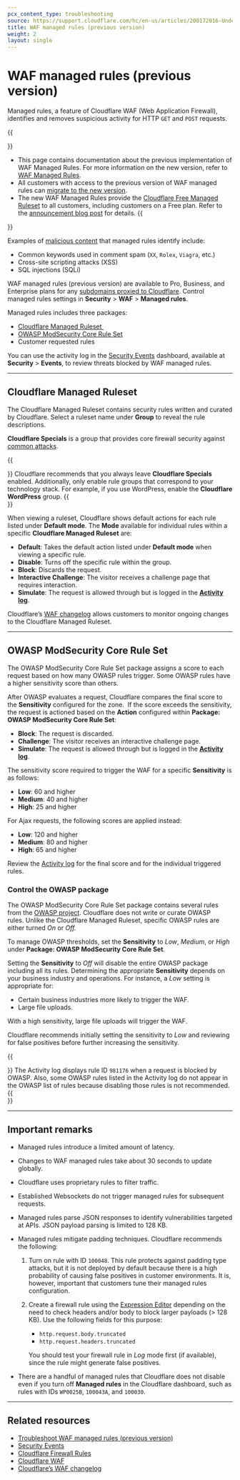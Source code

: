 ```yaml
---
pcx_content_type: troubleshooting
source: https://support.cloudflare.com/hc/en-us/articles/200172016-Understanding-WAF-managed-rules-Web-Application-Firewall-
title: WAF managed rules (previous version)
weight: 2
layout: single
---
```


# WAF managed rules (previous version)

Managed rules, a feature of Cloudflare WAF (Web Application Firewall), identifies and removes suspicious activity for HTTP `GET` and `POST` requests.

{{<Aside type="warning">}}
- This page contains documentation about the previous implementation of WAF Managed Rules. For more information on the new version, refer to [WAF Managed Rules](/waf/managed-rules/).
- All customers with access to the previous version of WAF managed rules can [migrate to the new version](/waf/reference/migration-guides/waf-managed-rules-migration/).
- The new WAF Managed Rules provide the [Cloudflare Free Managed Ruleset](/waf/managed-rules/) to all customers, including customers on a Free plan. Refer to the [announcement blog post](https://blog.cloudflare.com/waf-for-everyone/) for details.
{{</Aside>}}

Examples of [malicious content](https://www.cloudflare.com/learning/security/what-is-web-application-security/) that managed rules identify include: 

- Common keywords used in comment spam (`XX`, `Rolex`, `Viagra`, etc.)
- Cross-site scripting attacks (XSS)
- SQL injections (SQLi)

WAF managed rules (previous version) are available to Pro, Business, and Enterprise plans for any [subdomains proxied to Cloudflare](/dns/manage-dns-records/reference/proxied-dns-records/). Control managed rules settings in **Security** > **WAF** > **Managed rules**. 

Managed rules includes three packages: 

- [Cloudflare Managed Ruleset ](#cloudflare-managed-ruleset)
- [OWASP ModSecurity Core Rule Set](#owasp-modsecurity-core-rule-set)
- Customer requested rules 

You can use the activity log in the [Security Events](/waf/security-events/) dashboard, available at **Security** > **Events**, to review threats blocked by WAF managed rules.

___

## Cloudflare Managed Ruleset

The Cloudflare Managed Ruleset contains security rules written and curated by Cloudflare. Select a ruleset name under **Group** to reveal the rule descriptions.

**Cloudflare Specials** is a group that provides core firewall security against [common attacks](https://www.cloudflare.com/learning/security/what-is-web-application-security/).   

{{<Aside type="note">}}
Cloudflare recommends that you always leave **Cloudflare Specials** enabled. Additionally, only enable rule groups that correspond to your technology stack. For example, if you use WordPress, enable the **Cloudflare WordPress** group.
{{</Aside>}}

When viewing a ruleset, Cloudflare shows default actions for each rule listed under **Default mode**. The **Mode** available for individual rules within a specific **Cloudflare Managed Ruleset** are:

- **Default**: Takes the default action listed under **Default mode** when viewing a specific rule.
- **Disable**: Turns off the specific rule within the group.
- **Block**: Discards the request. 
- **Interactive Challenge**: The visitor receives a challenge page that requires interaction.
- **Simulate**: The request is allowed through but is logged in the [**Activity log**](/waf/security-events/paid-plans/#activity-log).

Cloudflare’s [WAF changelog](/waf/change-log/) allows customers to monitor ongoing changes to the Cloudflare Managed Ruleset.

___

## OWASP ModSecurity Core Rule Set

The OWASP ModSecurity Core Rule Set package assigns a score to each request based on how many OWASP rules trigger. Some OWASP rules have a higher sensitivity score than others.

After OWASP evaluates a request, Cloudflare compares the final score to the **Sensitivity** configured for the zone.  If the score exceeds the sensitivity, the request is actioned based on the **Action** configured within **Package: OWASP ModSecurity Core Rule Set**:

- **Block**: The request is discarded.
- **Challenge**: The visitor receives an interactive challenge page.
- **Simulate**: The request is allowed through but is logged in the [**Activity log**](/waf/security-events/paid-plans/#activity-log).

The sensitivity score required to trigger the WAF for a specific **Sensitivity** is as follows:

- **Low**: 60 and higher
- **Medium**: 40 and higher
- **High**: 25 and higher

For Ajax requests, the following scores are applied instead:

- **Low**: 120 and higher
- **Medium**: 80 and higher
- **High**: 65 and higher

Review the [Activity log](/waf/security-events/paid-plans/#activity-log) for the final score and for the individual triggered rules.

### Control the OWASP package

The OWASP ModSecurity Core Rule Set package contains several rules from the [OWASP project](https://www.owasp.org/index.php/Category:OWASP_ModSecurity_Core_Rule_Set_Project). Cloudflare does not write or curate OWASP rules. Unlike the Cloudflare Managed Ruleset, specific OWASP rules are either turned _On_ or _Off._

To manage OWASP thresholds, set the **Sensitivity** to _Low_, _Medium_, or _High_ under **Package: OWASP ModSecurity Core Rule Set**.

Setting the **Sensitivity** to _Off_ will disable the entire OWASP package including all its rules. Determining the appropriate **Sensitivity** depends on your business industry and operations. For instance, a _Low_ setting is appropriate for:

- Certain business industries more likely to trigger the WAF.
- Large file uploads. 

With a high sensitivity, large file uploads will trigger the WAF.

Cloudflare recommends initially setting the sensitivity to _Low_ and reviewing for false positives before further increasing the sensitivity.

{{<Aside type="note">}}
The Activity log displays rule ID `981176` when a request is blocked by OWASP. Also, some OWASP rules listed in the
Activity log do not appear in the OWASP list of rules because disabling those rules is not recommended.
{{</Aside>}}

---

## Important remarks

- Managed rules introduce a limited amount of latency. 
- Changes to WAF managed rules take about 30 seconds to update globally.
- Cloudflare uses proprietary rules to filter traffic. 
- Established Websockets do not trigger managed rules for subsequent requests.
- Managed rules parse JSON responses to identify vulnerabilities targeted at APIs. JSON payload parsing is limited to 128 KB.
- Managed rules mitigate padding techniques. Cloudflare recommends the following:

    1. Turn on rule with ID `100048`. This rule protects against padding type attacks, but it is not deployed by default because there is a high probability of causing false positives in customer environments. It is, however, important that customers tune their managed rules configuration.

    2.  Create a firewall rule using the [Expression Editor](/ruleset-engine/rules-language/expressions/edit-expressions/#expression-editor) depending on the need to check headers and/or body to block larger payloads (> 128 KB). Use the following fields for this purpose:

        - `http.request.body.truncated`
        - `http.request.headers.truncated`

        You should test your firewall rule in _Log_ mode first (if available), since the rule might generate false positives.

-   There are a handful of managed rules that Cloudflare does not disable even if you turn off **Managed rules** in the Cloudflare dashboard, such as rules with IDs `WP0025B`, `100043A`, and `100030`.

___

## Related resources

- [Troubleshoot WAF managed rules (previous version)](/waf/reference/legacy/old-waf-managed-rules/troubleshooting/)
- [Security Events](/waf/security-events/)
- [Cloudflare Firewall Rules](/firewall/cf-firewall-rules/)
- [Cloudflare WAF](/waf/)
- [Cloudflare’s WAF changelog](/waf/change-log/)
